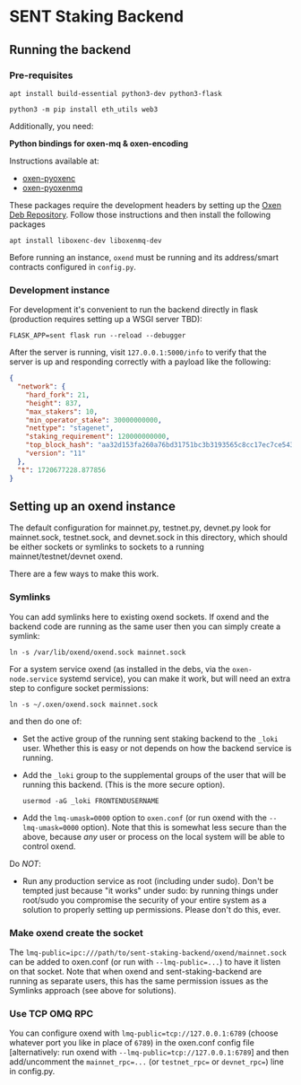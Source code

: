 # SENT Staking Backend

## Running the backend

### Pre-requisites

    apt install build-essential python3-dev python3-flask

    python3 -m pip install eth_utils web3

Additionally, you need:

**Python bindings for oxen-mq & oxen-encoding**

Instructions available at:

- [oxen-pyoxenc](https://github.com/oxen-io/oxen-pyoxenc)
- [oxen-pyoxenmq](https://github.com/oxen-io/oxen-pyoxenmq)

These packages require the development headers by setting up the
[Oxen Deb Repository](https://deb.oxen.io). Follow those instructions and then
install the following packages

    apt install liboxenc-dev liboxenmq-dev

Before running an instance, `oxend` must be running and its address/smart contracts configured in
`config.py`.

### Development instance

For development it's convenient to run the backend directly in flask (production requires setting up
a WSGI server TBD):

    FLASK_APP=sent flask run --reload --debugger

After the server is running, visit `127.0.0.1:5000/info` to verify that the server is up and
responding correctly with a payload like the following:

```json
{
  "network": {
    "hard_fork": 21,
    "height": 837,
    "max_stakers": 10,
    "min_operator_stake": 30000000000,
    "nettype": "stagenet",
    "staking_requirement": 120000000000,
    "top_block_hash": "aa32d153fa260a76bd31751bc3b3193565c8cc17ec7ce543585b96d206b37892",
    "version": "11"
  },
  "t": 1720677228.877856
}
```

## Setting up an oxend instance

The default configuration for mainnet.py, testnet.py, devnet.py look for mainnet.sock, testnet.sock,
and devnet.sock in this directory, which should be either sockets or symlinks to sockets to a
running mainnet/testnet/devnet oxend.

There are a few ways to make this work.

### Symlinks

You can add symlinks here to existing oxend sockets.  If oxend and the backend code are running as
the same user then you can simply create a symlink:

    ln -s /var/lib/oxend/oxend.sock mainnet.sock

For a system service oxend (as installed in the debs, via the `oxen-node.service` systemd service),
you can make it work, but will need an extra step to configure socket permissions:

    ln -s ~/.oxen/oxend.sock mainnet.sock

and then do one of:

- Set the active group of the running sent staking backend to the `_loki` user.  Whether this is
  easy or not depends on how the backend service is running.

- Add the `_loki` group to the supplemental groups of the user that will be running this backend.
  (This is the more secure option).

      usermod -aG _loki FRONTENDUSERNAME

- Add the `lmq-umask=0000` option to `oxen.conf` (or run oxend with the `--lmq-umask=0000` option).
  Note that this is somewhat less secure than the above, because *any* user or process on the local
  system will be able to control oxend.

Do *NOT*:

- Run any production service as root (including under sudo).  Don't be tempted just because "it
  works" under sudo: by running things under root/sudo you compromise the security of your entire
  system as a solution to properly setting up permissions.  Please don't do this, ever.

### Make oxend create the socket

The `lmq-public=ipc:///path/to/sent-staking-backend/oxend/mainnet.sock` can be added to oxen.conf
(or run with `--lmq-public=...`) to have it listen on that socket.  Note that when oxend and
sent-staking-backend are running as separate users, this has the same permission issues as the
Symlinks approach (see above for solutions).

### Use TCP OMQ RPC

You can configure oxend with `lmq-public=tcp://127.0.0.1:6789` (choose whatever port you like in
place of `6789`) in the oxen.conf config file [alternatively: run oxend with
`--lmq-public=tcp://127.0.0.1:6789`] and then add/uncomment the `mainnet_rpc=...` (or `testnet_rpc=`
or `devnet_rpc=`) line in config.py.

